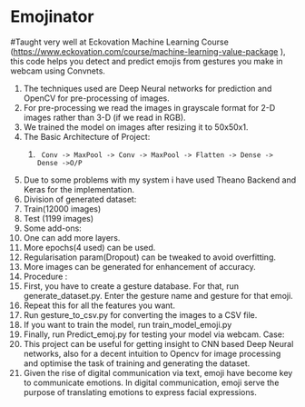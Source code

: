 # Emojinator
#Taught very well at Eckovation Machine Learning Course
(https://www.eckovation.com/course/machine-learning-value-package ), 
this code helps you detect and predict emojis from gestures you make in webcam using Convnets.
1. The techniques used are Deep Neural networks for prediction and OpenCV for pre-processing of images.
2. For pre-processing we read the images in grayscale format for 2-D images rather than 3-D (if we read in RGB).
3. We trained the model on images after resizing it to 50x50x1.
4. The Basic Architecture of Project:
    1.  	Conv -> MaxPool -> Conv -> MaxPool -> Flatten -> Dense -> Dense ->O/P
5. Due to some problems with my system i have used Theano Backend and Keras for the implementation.
6. Division of generated dataset:
  1. Train(12000 images) 
  2. Test  (1199 images)  
7. Some add-ons:
  1. One can add more layers.
  2. More epochs(4 used) can be used.
  3. Regularisation param(Dropout) can be tweaked to avoid overfitting.
  4. More images can be generated for enhancement of accuracy.
8. Procedure :
1. First, you have to create a gesture database. For that, run generate_dataset.py. Enter the gesture name and gesture for that emoji.
2. Repeat this for all the features you want. 
3. Run gesture_to_csv.py for converting the images to a CSV file. 
4. If you want to train the model, run train_model_emoji.py 
5. Finally, run Predict_emoj.py for testing your model via webcam. 
Case:
1. This project can be useful for getting insight to CNN based Deep Neural networks, also for a decent intuition to Opencv for image processing and optimise the task of training and generating the dataset.
2. Given the rise of digital communication via text, emoji have become key to communicate emotions. In digital communication, emoji serve the purpose of translating emotions to express facial expressions.  
